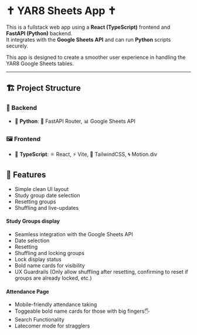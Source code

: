# ✝️ YAR8 Sheets App ✝️

This is a fullstack web app using a **React (TypeScript)** frontend and **FastAPI (Python)** backend.  
It integrates with the **Google Sheets API** and can run **Python** scripts securely.

This app is designed to create a smoother user experience in handling the YAR8 Google Sheets tables.

---

## 🏗 Project Structure

### 🧩 Backend
- 🐍 **Python**: 🏃 FastAPI Router, 📊 Google Sheets API

### 🖼️ Frontend
- 🎨 **TypeScript**: ⚛️ React, ⚡ Vite, 💨 TailwindCSS, 🌀 Motion.div

## 🧰 Features
- Simple clean UI layout
- Study group date selection
- Resetting groups
- Shuffling and live-updates

 
#### Study Groups display
- Seamless integration with the Google Sheets API
- Date selection
- Resetting
- Shuffling and locking groups
- Lock display status
- Bold name cards for visibility
- UX Guardrails (Only allow shuffling after resetting, confirming to reset if groups are already locked, etc.)

#### Attendance Page
- Mobile-friendly attendance taking
- Toggeable bold name cards for those with big fingers🖐️ 
- Search Functionality 
- Latecomer mode for stragglers